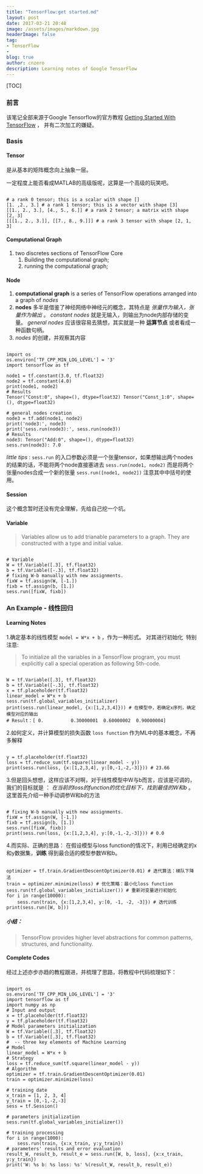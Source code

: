 ```yaml
---
title: "TensorFlow:get started.md"
layout: post
date: 2017-03-21 20:48
image: /assets/images/markdown.jpg
headerImage: false
tag:
- TensorFlow
- 
blog: true
author: cnzero
description: Learning notes of Google TensorFlow
---
```


[TOC]

### 前言
该笔记全部来源于Google Tensorflow的官方教程 [Getting Started With TensorFlow](https://www.tensorflow.org/get_started/get_started) ， 并有二次加工的嫌疑。

### Basis
#### Tensor
是从基本的矩阵概念向上抽象一层。

一定程度上能否看成MATLAB的高级版呢，这算是一个高级的玩笑吧。

```

# a rank 0 tensor; this is a scalar with shape []
[1. ,2., 3.] # a rank 1 tensor; this is a vector with shape [3]
[[1., 2., 3.], [4., 5., 6.]] # a rank 2 tensor; a matrix with shape [2, 3]
[[[1., 2., 3.]], [[7., 8., 9.]]] # a rank 3 tensor with shape [2, 1, 3]

```
#### Computational Graph
1. two discretes sections of TensorFlow Core
    1. Building the computational graph;
    2. running the computational graph;

#### Node
1.  __computational graph__ is a series of TensorFlow operations arranged into a graph of  _nodes_
2. __nodes__ 多半是借鉴了神经网络中神经元的概念，其特点是 _张量作为输入，张量作为输出_ 。
    _constant nodes_ 就是无输入，则输出为node内部存储的变量。
    _general nodes_ 应该很容易去猜想，其实就是一种 __运算节点__ 或者看成一种函数句柄。
3. _nodes_ 的创建，并观察其内容

```

import os
os.environ['TF_CPP_MIN_LOG_LEVEL'] = '3'
import tensorflow as tf

node1 = tf.constant(3.0, tf.float32)
node2 = tf.constant(4.0)
print(node1, node2)
# Results
Tensor("Const:0", shape=(), dtype=float32) Tensor("Const_1:0", shape=(), dtype=float32)

# general nodes creation
node3 = tf.add(node1, node2)
print('node3:', node3)
print('sess.run(node3):', sess.run(node3))
# Results
node3: Tensor("Add:0", shape=(), dtype=float32)
sess.run(node3): 7.0

```
_little tips_ : `sess.run` 的入口参数必须是一个张量tensor，如果想输出两个nodes的结果的话，不能将两个node直接塞进去 `sess.run(node1, node2)` 而是将两个张量nodes合成一个新的张量 `sess.run([node1, node2])`  注意其中中括号的使用。

#### Session
这个概念暂时还没有完全理解，先给自己挖一个坑。

#### Variable
> Variables allow us to add trianable parameters to a graph. They are constructed with a type and initial value.

```

# Variable
W = tf.Variable([.3], tf.float32)
b = tf.Variable([-.3], tf.float32)
# fixing W-b manually with new assignments.
fixW = tf.assign(W, [-1.])
fixb = tf.assign(b, [1.])
sess.run([fixW, fixb])

```

### An Example - 线性回归

#### Learning Notes
1.确定基本的线性模型 `model = W*x + b` ，作为一种形式。 对其进行初始化
﻿    特别注意:
>To initialize all the variables in a TensorFlow program, you must explicitly call a special operation as following 5th-code.

```

W = tf.Variable([.3], tf.float32)
b = tf.Variable([-.3], tf.float32)
x = tf.placeholder(tf.float32)
linear_model = W*x + b
sess.run(tf.global_variables_initializer)
print(sess.run(linear_model, {x:[1,2,3,4]})) # 在模型中，若确定x序列，确定模型对应的输出
# Result：[ 0.          0.30000001  0.60000002  0.90000004]

```

2.如何定义，并计算模型的损失函数 `loss function` 作为ML中的基本概念，不再多解释

```

y = tf.placeholder(tf.float32)
loss = tf.reduce_sum(tf.square(linear_model - y))
print(sess.run(loss, {x:[1,2,3,4], y:[0,-1,-2,-3]})) # 23.66

```

3.但是回头想想，这样应该不对啊，对于线性模型中W与b而言，应该是可调的，我们的目标就是 ： _在当前的loss的function的优化目标下，找到最佳的W和b_ 。这里首先介绍一种手动调参W和b的方法

```

# fixing W-b manually with new assignments.
fixW = tf.assign(W, [-1.])
fixb = tf.assign(b, [1.])
sess.run([fixW, fixb])
print(sess.run(loss, {x:[1,2,3,4], y:[0,-1,-2,-3]})) # 0.0

```

4.而实际、正确的思路：
    在假设模型与loss function的情况下，利用已经确定的x和y数据集，__训练__ 得到最合适的模型参数W和b。

```

optimizer = tf.train.GradientDescentOptimizer(0.01) # 迭代算法：梯队下降法
train = optimizer.minimize(loss) # 优化策略：最小化loss function
sess.run(tf.global_variables_initializer()) # 重新对变量进行初始化
for i in range(10000):
    sess.run(train, {x:[1,2,3,4], y:[0, -1, -2, -3]}) # 迭代训练
print(sess.run([W, b]))

```

##### 小结：

> TensorFlow provides higher level abstractions for common patterns, structures, and functionality.



#### Complete Codes
经过上述亦步亦趋的教程跟进，并梳理了思路，将教程中代码梳理如下：

```

import os
os.environ['TF_CPP_MIN_LOG_LEVEL'] = '3'
import tensorflow as tf
import numpy as np
# Input and output
x = tf.placeholder(tf.float32)
y = tf.placeholder(tf.float32)
# Model parameters initialization
W = tf.Variable([.3], tf.float32)
b = tf.Variable([.3], tf.float32)
#  -- three key elements of Machine Learning
# Model
linear_model = W*x + b
# Strategy
loss = tf.reduce_sum(tf.square(linear_model - y)) 
# Algorithm
optimizer = tf.train.GradientDescentOptimizer(0.01)
train = optimizer.minimize(loss)

# training date
x_train = [1, 2, 3, 4]
y_train = [0,-1,-2,-3]
sess = tf.Session()

# parameters initialization
sess.run(tf.global_variables_initializer())

# training processing
for i in range(1000):
    sess.run(train, {x:x_train, y:y_train})
# parameters' results and error evaluation
result_W, result_b, result_e = sess.run([W, b, loss], {x:x_train, y:y_train})
print('W: %s b: %s loss: %s' %(result_W, result_b, result_e))

```
